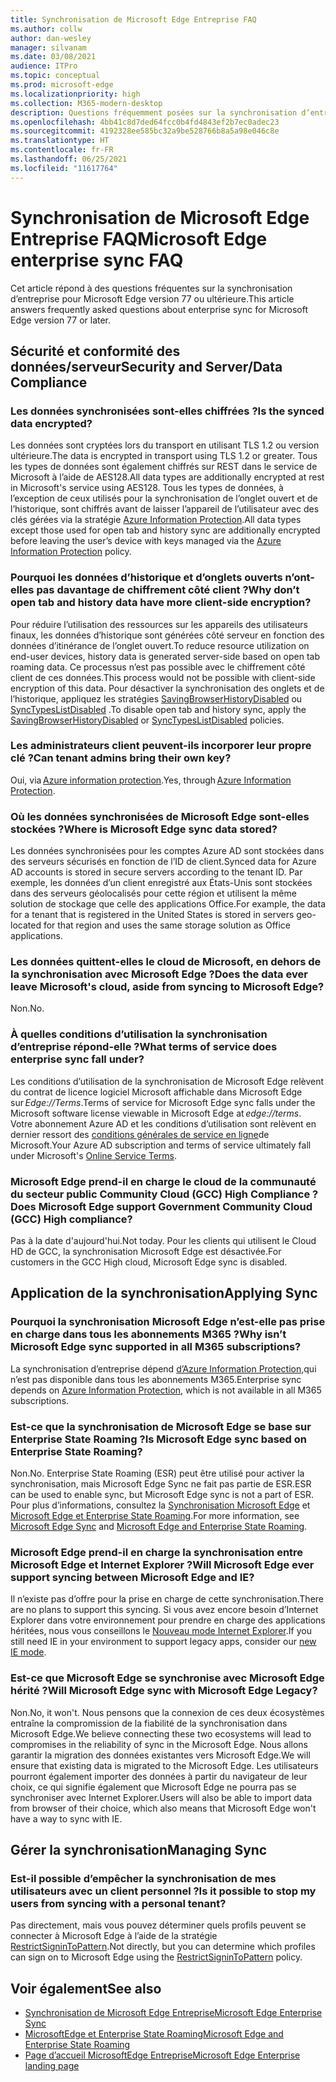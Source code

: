 ```yaml
---
title: Synchronisation de Microsoft Edge Entreprise FAQ
ms.author: collw
author: dan-wesley
manager: silvanam
ms.date: 03/08/2021
audience: ITPro
ms.topic: conceptual
ms.prod: microsoft-edge
ms.localizationpriority: high
ms.collection: M365-modern-desktop
description: Questions fréquemment posées sur la synchronisation d’entreprise Microsoft Edge.
ms.openlocfilehash: 4bb41c8d7ded64fcc0b4fd4843ef2b7ec0adec23
ms.sourcegitcommit: 4192328ee585bc32a9be528766b8a5a98e046c8e
ms.translationtype: HT
ms.contentlocale: fr-FR
ms.lasthandoff: 06/25/2021
ms.locfileid: "11617764"
---
```

# <a name="microsoft-edge-enterprise-sync-faq"></a><span data-ttu-id="1d205-103">Synchronisation de Microsoft Edge Entreprise FAQ</span><span class="sxs-lookup"><span data-stu-id="1d205-103">Microsoft Edge enterprise sync FAQ</span></span>

<span data-ttu-id="1d205-104">Cet article répond à des questions fréquentes sur la synchronisation d’entreprise pour Microsoft Edge version 77 ou ultérieure.</span><span class="sxs-lookup"><span data-stu-id="1d205-104">This article answers frequently asked questions about enterprise sync for Microsoft Edge version 77 or later.</span></span>

## <a name="security-and-serverdata-compliance"></a><span data-ttu-id="1d205-105">Sécurité et conformité des données/serveur</span><span class="sxs-lookup"><span data-stu-id="1d205-105">Security and Server/Data Compliance</span></span>

### <a name="is-the-synced-data-encrypted"></a><span data-ttu-id="1d205-106">Les données synchronisées sont-elles chiffrées ?</span><span class="sxs-lookup"><span data-stu-id="1d205-106">Is the synced data encrypted?</span></span>

<span data-ttu-id="1d205-107">Les données sont cryptées lors du transport en utilisant TLS 1.2 ou version ultérieure.</span><span class="sxs-lookup"><span data-stu-id="1d205-107">The data is encrypted in transport using TLS 1.2 or greater.</span></span> <span data-ttu-id="1d205-108">Tous les types de données sont également chiffrés sur REST dans le service de Microsoft à l’aide de AES128.</span><span class="sxs-lookup"><span data-stu-id="1d205-108">All data types are additionally encrypted at rest in Microsoft's service using AES128.</span></span> <span data-ttu-id="1d205-109">Tous les types de données, à l’exception de ceux utilisés pour la synchronisation de l’onglet ouvert et de l’historique, sont chiffrés avant de laisser l’appareil de l’utilisateur avec des clés gérées via la stratégie [Azure Information Protection](./microsoft-edge-policies.md#restrictsignintopattern).</span><span class="sxs-lookup"><span data-stu-id="1d205-109">All data types except those used for open tab and history sync are additionally encrypted before leaving the user’s device with keys managed via the [Azure Information Protection](./microsoft-edge-policies.md#restrictsignintopattern) policy.</span></span>

### <a name="why-dont-open-tab-and-history-data-have-more-client-side-encryption"></a><span data-ttu-id="1d205-110">Pourquoi les données d’historique et d’onglets ouverts n’ont-elles pas davantage de chiffrement côté client ?</span><span class="sxs-lookup"><span data-stu-id="1d205-110">Why don’t open tab and history data have more client-side encryption?</span></span>

<span data-ttu-id="1d205-111">Pour réduire l’utilisation des ressources sur les appareils des utilisateurs finaux, les données d’historique sont générées côté serveur en fonction des données d’itinérance de l’onglet ouvert.</span><span class="sxs-lookup"><span data-stu-id="1d205-111">To reduce resource utilization on end-user devices, history data is generated server-side based on open tab roaming data.</span></span> <span data-ttu-id="1d205-112">Ce processus n’est pas possible avec le chiffrement côté client de ces données.</span><span class="sxs-lookup"><span data-stu-id="1d205-112">This process would not be possible with client-side encryption of this data.</span></span> <span data-ttu-id="1d205-113">Pour désactiver la synchronisation des onglets et de l’historique, appliquez les stratégies [SavingBrowserHistoryDisabled](./microsoft-edge-policies.md#savingbrowserhistorydisabled) ou [SyncTypesListDisabled](./microsoft-edge-policies.md#synctypeslistdisabled) .</span><span class="sxs-lookup"><span data-stu-id="1d205-113">To disable open tab and history sync, apply the [SavingBrowserHistoryDisabled](./microsoft-edge-policies.md#savingbrowserhistorydisabled) or [SyncTypesListDisabled](./microsoft-edge-policies.md#synctypeslistdisabled) policies.</span></span>

### <a name="can-tenant-admins-bring-their-own-key"></a><span data-ttu-id="1d205-114">Les administrateurs client peuvent-ils incorporer leur propre clé ?</span><span class="sxs-lookup"><span data-stu-id="1d205-114">Can tenant admins bring their own key?</span></span>

<span data-ttu-id="1d205-115">Oui, via [Azure information protection](https://azure.microsoft.com/services/information-protection/).</span><span class="sxs-lookup"><span data-stu-id="1d205-115">Yes, through [Azure Information Protection](https://azure.microsoft.com/services/information-protection/).</span></span>

### <a name="where-is-microsoft-edge-sync-data-stored"></a><span data-ttu-id="1d205-116">Où les données synchronisées de Microsoft Edge sont-elles stockées ?</span><span class="sxs-lookup"><span data-stu-id="1d205-116">Where is Microsoft Edge sync data stored?</span></span>

<span data-ttu-id="1d205-117">Les données synchronisées pour les comptes Azure AD sont stockées dans des serveurs sécurisés en fonction de l’ID de client.</span><span class="sxs-lookup"><span data-stu-id="1d205-117">Synced data for Azure AD accounts is stored in secure servers according to the tenant ID.</span></span> <span data-ttu-id="1d205-118">Par exemple, les données d’un client enregistré aux États-Unis sont stockées dans des serveurs géolocalisés pour cette région et utilisent la même solution de stockage que celle des applications Office.</span><span class="sxs-lookup"><span data-stu-id="1d205-118">For example, the data for a tenant that is registered in the United States is stored in servers geo-located for that region and uses the same storage solution as Office applications.</span></span>

### <a name="does-the-data-ever-leave-microsofts-cloud-aside-from-syncing-to-microsoft-edge"></a><span data-ttu-id="1d205-119">Les données quittent-elles le cloud de Microsoft, en dehors de la synchronisation avec Microsoft Edge ?</span><span class="sxs-lookup"><span data-stu-id="1d205-119">Does the data ever leave Microsoft's cloud, aside from syncing to Microsoft Edge?</span></span>

<span data-ttu-id="1d205-120">Non.</span><span class="sxs-lookup"><span data-stu-id="1d205-120">No.</span></span>

### <a name="what-terms-of-service-does-enterprise-sync-fall-under"></a><span data-ttu-id="1d205-121">À quelles conditions d’utilisation la synchronisation d’entreprise répond-elle ?</span><span class="sxs-lookup"><span data-stu-id="1d205-121">What terms of service does enterprise sync fall under?</span></span>

<span data-ttu-id="1d205-122">Les conditions d’utilisation de la synchronisation de Microsoft Edge relèvent du contrat de licence logiciel Microsoft affichable dans Microsoft Edge sur *Edge://Terms*.</span><span class="sxs-lookup"><span data-stu-id="1d205-122">Terms of service for Microsoft Edge sync falls under the Microsoft software license viewable in Microsoft Edge at *edge://terms*.</span></span> <span data-ttu-id="1d205-123">Votre abonnement Azure AD et les conditions d’utilisation sont relèvent en dernier ressort des [conditions générales de service en ligne](https://www.microsoft.com/licensing/product-licensing/products)de Microsoft.</span><span class="sxs-lookup"><span data-stu-id="1d205-123">Your Azure AD subscription and terms of service ultimately fall under Microsoft's [Online Service Terms](https://www.microsoft.com/licensing/product-licensing/products).</span></span>

### <a name="does-microsoft-edge-support-government-community-cloud-gcc-high-compliance"></a><span data-ttu-id="1d205-124">Microsoft Edge prend-il en charge le cloud de la communauté du secteur public Community Cloud (GCC) High Compliance ?</span><span class="sxs-lookup"><span data-stu-id="1d205-124">Does Microsoft Edge support Government Community Cloud (GCC) High compliance?</span></span>

<span data-ttu-id="1d205-125">Pas à la date d'aujourd'hui.</span><span class="sxs-lookup"><span data-stu-id="1d205-125">Not today.</span></span> <span data-ttu-id="1d205-126">Pour les clients qui utilisent le Cloud HD de GCC, la synchronisation Microsoft Edge est désactivée.</span><span class="sxs-lookup"><span data-stu-id="1d205-126">For customers in the GCC High cloud, Microsoft Edge sync is disabled.</span></span>

## <a name="applying-sync"></a><span data-ttu-id="1d205-127">Application de la synchronisation</span><span class="sxs-lookup"><span data-stu-id="1d205-127">Applying Sync</span></span>

### <a name="why-isnt-microsoft-edge-sync-supported-in-all-m365-subscriptions"></a><span data-ttu-id="1d205-128">Pourquoi la synchronisation Microsoft Edge n’est-elle pas prise en charge dans tous les abonnements M365 ?</span><span class="sxs-lookup"><span data-stu-id="1d205-128">Why isn’t Microsoft Edge sync supported in all M365 subscriptions?</span></span>

<span data-ttu-id="1d205-129">La synchronisation d’entreprise dépend [d’Azure Information Protection,](https://azure.microsoft.com/services/information-protection/)qui n’est pas disponible dans tous les abonnements M365.</span><span class="sxs-lookup"><span data-stu-id="1d205-129">Enterprise sync depends on [Azure Information Protection](https://azure.microsoft.com/services/information-protection/), which is not available in all M365 subscriptions.</span></span>

### <a name="is-microsoft-edge-sync-based-on-enterprise-state-roaming"></a><span data-ttu-id="1d205-130">Est-ce que la synchronisation de Microsoft Edge se base sur Enterprise State Roaming ?</span><span class="sxs-lookup"><span data-stu-id="1d205-130">Is Microsoft Edge sync based on Enterprise State Roaming?</span></span>

<span data-ttu-id="1d205-131">Non.</span><span class="sxs-lookup"><span data-stu-id="1d205-131">No.</span></span> <span data-ttu-id="1d205-132">Enterprise State Roaming (ESR) peut être utilisé pour activer la synchronisation, mais Microsoft Edge Sync ne fait pas partie de ESR.</span><span class="sxs-lookup"><span data-stu-id="1d205-132">ESR can be used to enable sync, but Microsoft Edge sync is not a part of ESR.</span></span> <span data-ttu-id="1d205-133">Pour plus d’informations, consultez la [Synchronisation Microsoft Edge](/DeployEdge/microsoft-edge-enterprise-sync) et [Microsoft Edge et Enterprise State Roaming](/DeployEdge/microsoft-edge-enterprise-state-roaming).</span><span class="sxs-lookup"><span data-stu-id="1d205-133">For more information, see [Microsoft Edge Sync](/DeployEdge/microsoft-edge-enterprise-sync) and [Microsoft Edge and Enterprise State Roaming](/DeployEdge/microsoft-edge-enterprise-state-roaming).</span></span>

### <a name="will-microsoft-edge-ever-support-syncing-between-microsoft-edge-and-ie"></a><span data-ttu-id="1d205-134">Microsoft Edge prend-il en charge la synchronisation entre Microsoft Edge et Internet Explorer ?</span><span class="sxs-lookup"><span data-stu-id="1d205-134">Will Microsoft Edge ever support syncing between Microsoft Edge and IE?</span></span>

<span data-ttu-id="1d205-135">Il n’existe pas d’offre pour la prise en charge de cette synchronisation.</span><span class="sxs-lookup"><span data-stu-id="1d205-135">There are no plans to support this syncing.</span></span> <span data-ttu-id="1d205-136">Si vous avez encore besoin d’Internet Explorer dans votre environnement pour prendre en charge des applications héritées, nous vous conseillons le [Nouveau mode Internet Explorer](./edge-ie-mode.md).</span><span class="sxs-lookup"><span data-stu-id="1d205-136">If you still need IE in your environment to support legacy apps, consider our [new IE mode](./edge-ie-mode.md).</span></span>

### <a name="will-microsoft-edge-sync-with-microsoft-edge-legacy"></a><span data-ttu-id="1d205-137">Est-ce que Microsoft Edge se synchronise avec Microsoft Edge hérité ?</span><span class="sxs-lookup"><span data-stu-id="1d205-137">Will Microsoft Edge sync with Microsoft Edge Legacy?</span></span>

<span data-ttu-id="1d205-138">Non.</span><span class="sxs-lookup"><span data-stu-id="1d205-138">No, it won't.</span></span> <span data-ttu-id="1d205-139">Nous pensons que la connexion de ces deux écosystèmes entraîne la compromission de la fiabilité de la synchronisation dans Microsoft Edge.</span><span class="sxs-lookup"><span data-stu-id="1d205-139">We believe connecting these two ecosystems will lead to compromises in the reliability of sync in the Microsoft Edge.</span></span> <span data-ttu-id="1d205-140">Nous allons garantir la migration des données existantes vers Microsoft Edge.</span><span class="sxs-lookup"><span data-stu-id="1d205-140">We will ensure that existing data is migrated to the Microsoft Edge.</span></span> <span data-ttu-id="1d205-141">Les utilisateurs pourront également importer des données à partir du navigateur de leur choix, ce qui signifie également que Microsoft Edge ne pourra pas se synchroniser avec Internet Explorer.</span><span class="sxs-lookup"><span data-stu-id="1d205-141">Users will also be able to import data from browser of their choice, which also means that Microsoft Edge won't have a way to sync with IE.</span></span>

## <a name="managing-sync"></a><span data-ttu-id="1d205-142">Gérer la synchronisation</span><span class="sxs-lookup"><span data-stu-id="1d205-142">Managing Sync</span></span>

### <a name="is-it-possible-to-stop-my-users-from-syncing-with-a-personal-tenant"></a><span data-ttu-id="1d205-143">Est-il possible d’empêcher la synchronisation de mes utilisateurs avec un client personnel ?</span><span class="sxs-lookup"><span data-stu-id="1d205-143">Is it possible to stop my users from syncing with a personal tenant?</span></span>

<span data-ttu-id="1d205-144">Pas directement, mais vous pouvez déterminer quels profils peuvent se connecter à Microsoft Edge à l’aide de la stratégie [RestrictSigninToPattern](./microsoft-edge-policies.md#restrictsignintopattern).</span><span class="sxs-lookup"><span data-stu-id="1d205-144">Not directly, but you can determine which profiles can sign on to Microsoft Edge using the [RestrictSigninToPattern](./microsoft-edge-policies.md#restrictsignintopattern) policy.</span></span>

## <a name="see-also"></a><span data-ttu-id="1d205-145">Voir également</span><span class="sxs-lookup"><span data-stu-id="1d205-145">See also</span></span>

- [<span data-ttu-id="1d205-146">Synchronisation de Microsoft Edge Entreprise</span><span class="sxs-lookup"><span data-stu-id="1d205-146">Microsoft Edge Enterprise Sync</span></span>](microsoft-edge-enterprise-sync.md)
- [<span data-ttu-id="1d205-147">MicrosoftEdge et Enterprise State Roaming</span><span class="sxs-lookup"><span data-stu-id="1d205-147">Microsoft Edge and Enterprise State Roaming</span></span>](microsoft-edge-enterprise-state-roaming.md)
- [<span data-ttu-id="1d205-148">Page d’accueil MicrosoftEdge Entreprise</span><span class="sxs-lookup"><span data-stu-id="1d205-148">Microsoft Edge Enterprise landing page</span></span>](https://aka.ms/EdgeEnterprise)